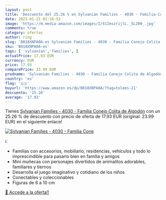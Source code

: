 ```yaml
---
layout: post
title: 'Descuento del 25.26 % en Sylvanian Families - 4030 - Familia Cone'
date: 2021-01-21 01:16:52
image: 'https://m.media-amazon.com/images/I/41ImszrijlL._SL200_.jpg'
comments: true
category: ofertas
author: ring
slug: 'B018XNPA0A-es Sylvanian Families - 4030 - Familia Conejo Colita de Algodón'
sku: 'B018XNPA0A-es'
tags: [ 'sylvanian','families', ]
actualPrice: 17.93 EUR
currency: EUR
price: 17.93
comparePrice: 23.99 EUR
prodname: 'Sylvanian Families - 4030 - Familia Conejo Colita de Algodón'
country: 'es'
flag: '🇪🇸'
buyurl: 'https://www.amazon.es/dp/B018XNPA0A/?tag=tolees-21'
descuento: '25.26'
average: '17.93'
---
```


Tienes [Sylvanian Families - 4030 - Familia Conejo Colita de Algodón](https://www.amazon.es/dp/B018XNPA0A/?tag=tolees-21) con un 25.26 % de descuento con precio de oferta de 17.93 EUR (original: 23.99 EUR) en el siguiente enlace!

[![Sylvanian Families - 4030 - Familia Cone](https://m.media-amazon.com/images/I/41ImszrijlL._SL200_.jpg)](https://www.amazon.es/dp/B018XNPA0A/?tag=tolees-21)

ℹ️:

- Familias con accesorios, mobiliario, residencias, vehículos y todo lo imprescindible para pasarlo bien en familia y amigos
- Mini muñecas con personajes divertidos de animalitos adorables, familiares y tiernos
- Desarrolla el juego imaginativo y cotidiano de los niños
- Conectables y coleccionables
- Figuras de 6 a 10 cm

[🛒 Accede a la oferta!!](https://www.amazon.es/dp/B018XNPA0A/?tag=tolees-21)
